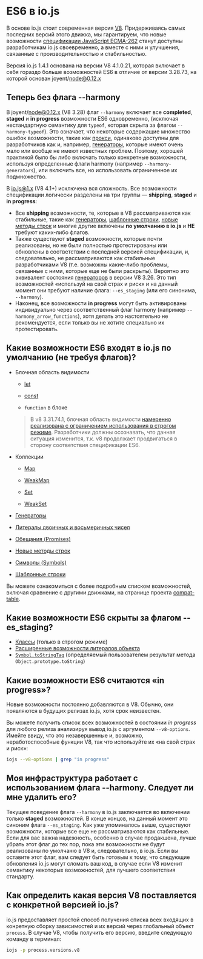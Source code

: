 # ES6 в io.js

В основе io.js стоит современная версия [V8](https://code.google.com/p/v8/). Придерживаясь самых последних версий этого движка, мы гарантируем, что новые возможности [спецификации JavaScript ECMA-262](http://www.ecma-international.org/publications/standards/Ecma-262.htm) станут доступны разработчикам io.js своевременно, а вместе с ними и улучшения, связанные с производительностью и стабильностью.

Версия io.js 1.4.1 основана на версии V8 4.1.0.21, которая включает в себя гораздо больше возможностей ES6 в отличие от версии 3.28.73, на которой основан joyent/node@0.12.x

## Теперь без флага --harmony

В joyent/node@0.12.x (V8 3.28) флаг `--harmony` включает все **completed**, **staged** и **in progress** возможности ES6 одновременно, (исключая нестандартную семантику для `typeof`, которая скрыта за флагом `--harmony-typeof`). Это означает, что некоторые содержащие множество ошибок возможности, такие как [прокси](https://developer.mozilla.org/en-US/docs/Web/JavaScript/Reference/Global_Objects/Proxy), одинаково доступны для разработчиков как и, например, [генераторы](https://developer.mozilla.org/en-US/docs/Web/JavaScript/Reference/Statements/function*), которые имеют очень мало или вообще не имеют известных проблем. Поэтому, хорошей практикой было бы либо включать только конкретные возможности, используя определенные флаги harmony (например `--harmony-generators`), или включить все, но использовать ограниченное их подмножество.

В io.js@1.x (V8 4.1+) исключена вся сложность. Все возможности спецификации логически разделены на три группы &mdash; **shipping**, **staged** и **in progress**:

*   Все  **shipping** возможности, те, которые в V8 раccматриваются как стабильные, такие как [генераторы](https://developer.mozilla.org/en-US/docs/Web/JavaScript/Reference/Statements/function*), [шаблонные строки](https://developer.mozilla.org/en-US/docs/Web/JavaScript/Reference/template_strings), [новые методы строк](https://developer.mozilla.org/en-US/docs/Web/JavaScript/New_in_JavaScript/ECMAScript_6_support_in_Mozilla#Additions_to_the_String_object) и многие другие включены **по умолчанию в io.js** и **НЕ** требуют каких-либо флагов.
*   Также существуют **staged** возможности, которые почти реализованы, но не были полностью протестированы или обновлены в соответствии с последней версией спецификации, и, следовательно, не рассматриваются как стабильные разработчиками V8 (т.е. возможны какие-либо проблемы, связанные с ними, которые еще не были раскрыты). Вероятно это эквивалент состояния [генераторов](https://developer.mozilla.org/en-US/docs/Web/JavaScript/Reference/Statements/function*) в версии V8 3.26. Это тип возможностей &laquo;используй на свой страх и риск&raquo; и на данный момент они требуют наличие флага: `--es_staging` (или его синонима,  `--harmony`).
*   Наконец, все возможности **in progress** могут быть активированы индивидуально через соответственный флаг harmony (например `--harmony_arrow_functions`), хотя делать это настоятельно не рекомендуется, если только вы не хотите специально их протестировать.

## Какие возможности ES6 входят в io.js по умолчанию (не требуя флагов)?


*   Блочная область видимости

    *   [let](https://developer.mozilla.org/en-US/docs/Web/JavaScript/Reference/Statements/let)

    *   [const](https://developer.mozilla.org/en-US/docs/Web/JavaScript/Reference/Statements/const)
    
    *   `function` в блоке

    >В v8 3.31.74.1, блочная область видимости [намеренно реализована c ограничением использования в строгом режиме](https://groups.google.com/forum/#!topic/v8-users/3UXNCkAU8Es). Разработчики должны осознавать, что данная ситуация изменится, т.к. v8 продолжает продвигаться в сторону соответствия спецификации ES6.

*   Коллекции

    *   [Map](https://developer.mozilla.org/en-US/docs/Web/JavaScript/Reference/Global_Objects/Map)

    *   [WeakMap](https://developer.mozilla.org/en-US/docs/Web/JavaScript/Reference/Global_Objects/WeakMap)

    *   [Set](https://developer.mozilla.org/en-US/docs/Web/JavaScript/Reference/Global_Objects/Set)

    *   [WeakSet](https://developer.mozilla.org/en-US/docs/Web/JavaScript/Reference/Global_Objects/WeakSet)

*   [Генераторы](https://developer.mozilla.org/en-US/docs/Web/JavaScript/Reference/Statements/function*)

*   [Литералы двоичных и восьмеричных чисел](https://developer.mozilla.org/en-US/docs/Web/JavaScript/Reference/Lexical_grammar#Numeric_literals)

*   [Обещания (Promises)](https://developer.mozilla.org/en-US/docs/Web/JavaScript/Reference/Global_Objects/Promise)

*   [Новые методы строк](https://developer.mozilla.org/en-US/docs/Web/JavaScript/New_in_JavaScript/ECMAScript_6_support_in_Mozilla#Additions_to_the_String_object)

*   [Символы (Symbols)](https://developer.mozilla.org/en-US/docs/Web/JavaScript/Reference/Global_Objects/Symbol)

*   [Шаблонные строки](https://developer.mozilla.org/en-US/docs/Web/JavaScript/Reference/template_strings)

Вы можете ознакомиться с более подробным списком возможностей, включая сравнение с другими движками, на странице проекта [compat-table](https://kangax.github.io/compat-table/es6/).

## Какие возможности ES6 скрыты за флагом --es_staging?

*   [Классы](https://github.com/lukehoban/es6features#classes) (только в строгом режиме)
*   [Расширенные возможности литералов объекта](https://github.com/lukehoban/es6features#enhanced-object-literals)
*   [`Symbol.toStringTag`](https://developer.mozilla.org/en-US/docs/Web/JavaScript/Reference/Global_Objects/Symbol)  (определяемый пользователем результат метода  `Object.prototype.toString`)

## Какие возможности ES6 считаются &laquo;in progress&raquo;?

Новые возможности постоянно добавляются в V8. Обычно, они появляются в будущих релизах io.js, хотя срок неизвестен.

Вы можете получить список всех возможностей в состоянии *in progress* для любого релиза анализируя вывод io.js с аргументом `--v8-options`. Имейте ввиду, что это незавершенные и, возможно, неработоспособные функции V8, так что используйте их &laquo;на свой страх и риск&raquo;:

```sh
iojs --v8-options | grep "in progress"
```

## Моя инфраструктура работает с использованием флага --harmony. Следует ли мне удалить его?

Текущее поведение флага `--harmony` в io.js заключается во включении только **staged** возможностей. В конце концов, на данный момент это синоним флага `--es_staging`. Как уже упоминалось выше, существуют возможности, которые все еще не рассматриваются как стабильные. Если для вас важна надежность, особенно в случае продакшена, лучше убрать этот флаг до тех пор, пока эти возможности не будут реализованы по умолчаню в V8 и, следовательно, в io.js. Если вы оставите этот флаг, вам следует быть готовым к тому, что следующие обновления io.js могут сломать ваш код, в случае если V8 изменит семантику некоторых возможностей, для лучшего соответствия стандарту.

## Как определить какая версия V8 поставляется с конкретной версией io.js?

io.js предоставляет простой способ получения списка всех входящих в конретную сборку зависимостей и их версий через глобальный объект `process`. В случае V8, чтобы получить его версию, введите следующую команду в терминал:

```sh
iojs -p process.versions.v8
```
